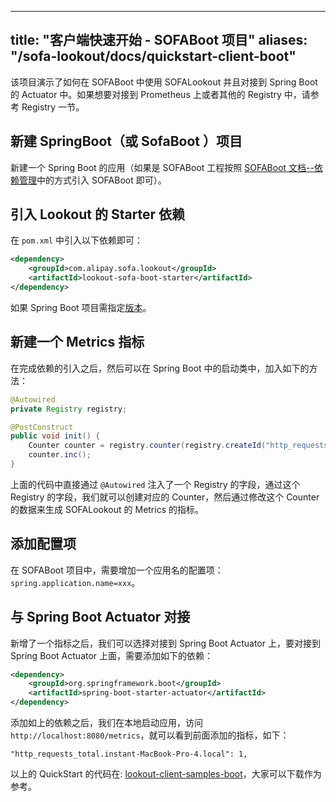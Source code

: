 
---
title: "客户端快速开始 - SOFABoot 项目"
aliases: "/sofa-lookout/docs/quickstart-client-boot"
---


该项目演示了如何在 SOFABoot 中使用 SOFALookout 并且对接到 Spring Boot 的 Actuator 中。如果想要对接到 Prometheus 上或者其他的 Registry 中，请参考 Registry 一节。

## 新建 SpringBoot（或 SofaBoot ）项目

新建一个 Spring Boot 的应用（如果是 SOFABoot 工程按照 [SOFABoot 文档--依赖管理](https://www.sofastack.tech/sofa-boot/docs/dependency-management)中的方式引入 SOFABoot 即可）。

## 引入 Lookout 的 Starter 依赖

在 `pom.xml` 中引入以下依赖即可：

```xml
<dependency>
    <groupId>com.alipay.sofa.lookout</groupId>
    <artifactId>lookout-sofa-boot-starter</artifactId>
</dependency>
```

如果 Spring Boot 项目需指定[版本](http://mvnrepository.com/artifact/com.alipay.sofa.lookout/lookout-sofa-boot-starter)。


## 新建一个 Metrics 指标

在完成依赖的引入之后，然后可以在 Spring Boot 中的启动类中，加入如下的方法：

```java
@Autowired
private Registry registry;

@PostConstruct
public void init() {
    Counter counter = registry.counter(registry.createId("http_requests_total").withTag("instant", NetworkUtil.getLocalAddress().getHostName()));
    counter.inc();
}
```

上面的代码中直接通过 `@Autowired` 注入了一个 Registry 的字段，通过这个 Registry 的字段，我们就可以创建对应的 Counter，然后通过修改这个 Counter 的数据来生成 SOFALookout 的 Metrics 的指标。

## 添加配置项

在 SOFABoot 项目中，需要增加一个应用名的配置项：`spring.application.name=xxx`。

## 与 Spring Boot Actuator 对接

新增了一个指标之后，我们可以选择对接到 Spring Boot Actuator 上，要对接到 Spring Boot Actuator 上面，需要添加如下的依赖：

```xml
<dependency>
    <groupId>org.springframework.boot</groupId>
    <artifactId>spring-boot-starter-actuator</artifactId>
</dependency>
```

添加如上的依赖之后，我们在本地启动应用，访问 `http://localhost:8080/metrics`，就可以看到前面添加的指标，如下：

```
"http_requests_total.instant-MacBook-Pro-4.local": 1,
```

以上的 QuickStart 的代码在: [lookout-client-samples-boot](https://github.com/sofastack/sofa-lookout/tree/master/samples/metrics/client/lookout-client-samples-boot)，大家可以下载作为参考。
